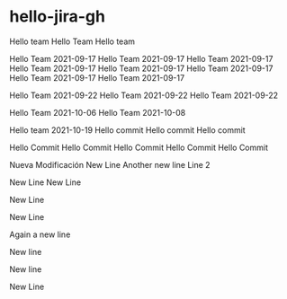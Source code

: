 # hello-jira-gh
Hello team
Hello Team
Hello team

Hello Team 2021-09-17
Hello Team 2021-09-17
Hello Team 2021-09-17
Hello Team 2021-09-17
Hello Team 2021-09-17
Hello Team 2021-09-17
Hello Team 2021-09-17
Hello Team 2021-09-17

Hello Team 2021-09-22
Hello Team 2021-09-22
Hello Team 2021-09-22

Hello Team 2021-10-06
Hello Team 2021-10-08

Hello team 2021-10-19
Hello commit
Hello commit
Hello commit

Hello Commit
Hello Commit
Hello Commit
Hello Commit
Hello Commit

Nueva Modificación
New Line
Another new line
Line 2

New Line
New Line

New Line

New Line

Again a new line

New line

New line

New Line

